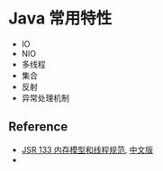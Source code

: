 # Java 常用特性

- IO
- NIO
- 多线程
- 集合
- 反射
- 异常处理机制

## Reference

- [JSR 133 内存模型和线程规范](https://jcp.org/en/jsr/detail?id=133), [中文版](http://ifeve.com/wp-content/uploads/2014/03/JSR133%E4%B8%AD%E6%96%87%E7%89%881.pdf)
- 